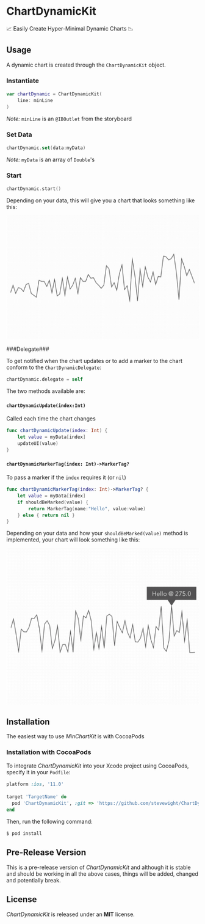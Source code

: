 # ChartDynamicKit
📈 Easily Create Hyper-Minimal Dynamic Charts 📉

## Usage
A dynamic chart is created through the ``ChartDynamicKit`` object.

### Instantiate ###

```swift
var chartDynamic = ChartDynamicKit(
	line: minLine
)
```
*Note:* ``minLine`` is an ``@IBOutlet`` from the storyboard

### Set Data ###

```swift
chartDynamic.set(data:myData)
```
*Note:* ``myData`` is an array of ``Double``'s

### Start ###

```swift
chartDynamic.start()
```

Depending on your data, this will give you a chart that looks something like this:

![](images/basic-dynamic.gif)

###Delegate###

To get notified when the chart updates or to add a marker to the chart conform to the ``ChartDynamicDelegate``:

```swift
chartDynamic.delegate = self
```

The two methods available are:

#### ``chartDynamicUpdate(index:Int)`` ####
Called each time the chart changes

```swift
func chartDynamicUpdate(index: Int) {
	let value = myData[index]
	updateUI(value)
}
```

#### ``chartDynamicMarkerTag(index: Int)->MarkerTag?`` ####
To pass a marker if the ``index`` requires it (or ``nil``)

```swift
func chartDynamicMarkerTag(index: Int)->MarkerTag? {
	let value = myData[index]
	if shouldBeMarked(value) {
		return MarkerTag(name:"Hello", value:value)
	} else { return nil }
}
```

Depending on your data and how your ``shouldBeMarked(value)`` method is implemented, your chart will look something like this:

![](images/marker-dynamic.gif)

## Installation

The easiest way to use *MinChartKit* is with CocoaPods

### Installation with CocoaPods
To integrate *ChartDynamicKit* into your Xcode project using CocoaPods, specify it in your `Podfile`:

```ruby
platform :ios, '11.0'

target 'TargetName' do
  pod 'ChartDynamicKit', :git => 'https://github.com/stevewight/ChartDynamicKit.git'
end
```

Then, run the following command:

```bash
$ pod install
```

## Pre-Release Version

This is a pre-release version of *ChartDynamicKit* and although it is stable and should be working in all the above cases, things will be added, changed and potentially break.

## License

*ChartDynamicKit* is released under an **MIT** license.
